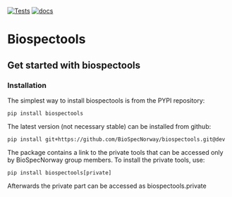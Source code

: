 [![Tests](https://github.com/BioSpecNorway/biospectools/actions/workflows/tests.yml/badge.svg)](https://github.com/BioSpecNorway/biospectools/actions/workflows/tests.yml)
[![docs](https://readthedocs.org/projects/biospectools/badge/?version=stable)](https://biospectools.readthedocs.io/en/stable/?badge=stable)
# Biospectools

## Get started with biospectools

### Installation

The simplest way to install biospectools is from the PYPI repository:

```pip install biospectools```

The latest version (not necessary stable) can be installed from github:

```pip install git+https://github.com/BioSpecNorway/biospectools.git@dev```

The package contains a link to the private tools that can be accessed only by 
BioSpecNorway group members. To install the private tools, use:

```pip install biospectools[private]```

Afterwards the private part can be accessed as biospectools.private
